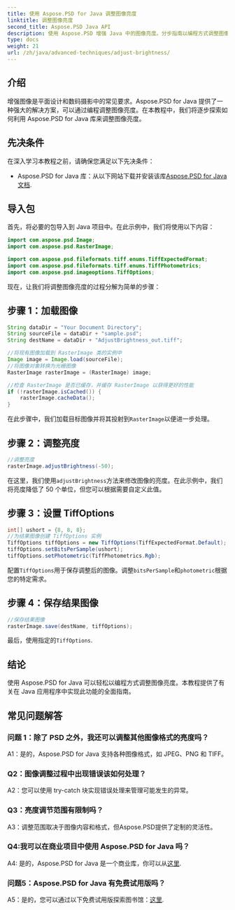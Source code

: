 ```yaml
---
title: 使用 Aspose.PSD for Java 调整图像亮度
linktitle: 调整图像亮度
second_title: Aspose.PSD Java API
description: 使用 Aspose.PSD 增强 Java 中的图像亮度。分步指南以编程方式调整图像亮度。
type: docs
weight: 21
url: /zh/java/advanced-techniques/adjust-brightness/
---
```

## 介绍

增强图像是平面设计和数码摄影中的常见要求。Aspose.PSD for Java 提供了一种强大的解决方案，可以通过编程调整图像亮度。在本教程中，我们将逐步探索如何利用 Aspose.PSD for Java 库来调整图像亮度。

## 先决条件

在深入学习本教程之前，请确保您满足以下先决条件：

-  Aspose.PSD for Java 库：从以下网站下载并安装该库[Aspose.PSD for Java 文档](https://reference.aspose.com/psd/java/).

## 导入包

首先，将必要的包导入到 Java 项目中。在此示例中，我们将使用以下内容：

```java
import com.aspose.psd.Image;
import com.aspose.psd.RasterImage;

import com.aspose.psd.fileformats.tiff.enums.TiffExpectedFormat;
import com.aspose.psd.fileformats.tiff.enums.TiffPhotometrics;
import com.aspose.psd.imageoptions.TiffOptions;
```

现在，让我们将调整图像亮度的过程分解为简单的步骤：

## 步骤 1：加载图像

```java
String dataDir = "Your Document Directory";
String sourceFile = dataDir + "sample.psd";
String destName = dataDir + "AdjustBrightness_out.tiff";

//将现有图像加载到 RasterImage 类的实例中
Image image = Image.load(sourceFile);
//将图像对象转换为光栅图像
RasterImage rasterImage = (RasterImage) image;

//检查 RasterImage 是否已缓存，并缓存 RasterImage 以获得更好的性能
if (!rasterImage.isCached()) {
    rasterImage.cacheData();
}
```

在此步骤中，我们加载目标图像并将其投射到`RasterImage`以便进一步处理。

## 步骤 2：调整亮度

```java
//调整亮度
rasterImage.adjustBrightness(-50);
```

在这里，我们使用`adjustBrightness`方法来修改图像的亮度。在此示例中，我们将亮度降低了 50 个单位，但您可以根据需要自定义此值。

## 步骤 3：设置 TiffOptions

```java
int[] ushort = {8, 8, 8};
//为结果图像创建 TiffOptions 实例
TiffOptions tiffOptions = new TiffOptions(TiffExpectedFormat.Default);
tiffOptions.setBitsPerSample(ushort);
tiffOptions.setPhotometric(TiffPhotometrics.Rgb);
```

配置`TiffOptions`用于保存调整后的图像。调整`bitsPerSample`和`photometric`根据您的特定需求。

## 步骤 4：保存结果图像

```java
//保存结果图像
rasterImage.save(destName, tiffOptions);
```

最后，使用指定的`TiffOptions`.

## 结论

使用 Aspose.PSD for Java 可以轻松以编程方式调整图像亮度。本教程提供了有关在 Java 应用程序中实现此功能的全面指南。

## 常见问题解答

### 问题 1：除了 PSD 之外，我还可以调整其他图像格式的亮度吗？

A1：是的，Aspose.PSD for Java 支持各种图像格式，如 JPEG、PNG 和 TIFF。

### Q2：图像调整过程中出现错误该如何处理？

A2：您可以使用 try-catch 块实现错误处理来管理可能发生的异常。

### Q3：亮度调节范围有限制吗？

A3：调整范围取决于图像内容和格式，但Aspose.PSD提供了定制的灵活性。

### Q4:我可以在商业项目中使用 Aspose.PSD for Java 吗？

 A4: 是的，Aspose.PSD for Java 是一个商业库，你可以从[这里](https://purchase.aspose.com/buy).

### 问题5：Aspose.PSD for Java 有免费试用版吗？

A5：是的，您可以通过以下免费试用版探索图书馆：[这里](https://releases.aspose.com/).